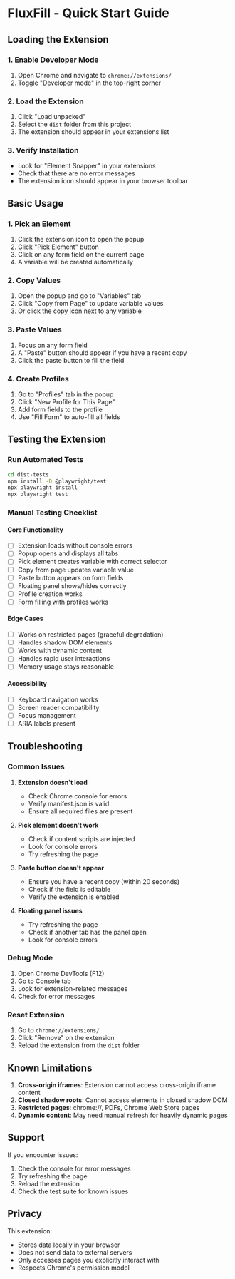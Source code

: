 # FluxFill - Quick Start Guide

## Loading the Extension

### 1. Enable Developer Mode
1. Open Chrome and navigate to `chrome://extensions/`
2. Toggle "Developer mode" in the top-right corner

### 2. Load the Extension
1. Click "Load unpacked"
2. Select the `dist` folder from this project
3. The extension should appear in your extensions list

### 3. Verify Installation
- Look for "Element Snapper" in your extensions
- Check that there are no error messages
- The extension icon should appear in your browser toolbar

## Basic Usage

### 1. Pick an Element
1. Click the extension icon to open the popup
2. Click "Pick Element" button
3. Click on any form field on the current page
4. A variable will be created automatically

### 2. Copy Values
1. Open the popup and go to "Variables" tab
2. Click "Copy from Page" to update variable values
3. Or click the copy icon next to any variable

### 3. Paste Values
1. Focus on any form field
2. A "Paste" button should appear if you have a recent copy
3. Click the paste button to fill the field

### 4. Create Profiles
1. Go to "Profiles" tab in the popup
2. Click "New Profile for This Page"
3. Add form fields to the profile
4. Use "Fill Form" to auto-fill all fields

## Testing the Extension

### Run Automated Tests
```bash
cd dist-tests
npm install -D @playwright/test
npx playwright install
npx playwright test
```

### Manual Testing Checklist

#### Core Functionality
- [ ] Extension loads without console errors
- [ ] Popup opens and displays all tabs
- [ ] Pick element creates variable with correct selector
- [ ] Copy from page updates variable value
- [ ] Paste button appears on form fields
- [ ] Floating panel shows/hides correctly
- [ ] Profile creation works
- [ ] Form filling with profiles works

#### Edge Cases
- [ ] Works on restricted pages (graceful degradation)
- [ ] Handles shadow DOM elements
- [ ] Works with dynamic content
- [ ] Handles rapid user interactions
- [ ] Memory usage stays reasonable

#### Accessibility
- [ ] Keyboard navigation works
- [ ] Screen reader compatibility
- [ ] Focus management
- [ ] ARIA labels present

## Troubleshooting

### Common Issues

1. **Extension doesn't load**
   - Check Chrome console for errors
   - Verify manifest.json is valid
   - Ensure all required files are present

2. **Pick element doesn't work**
   - Check if content scripts are injected
   - Look for console errors
   - Try refreshing the page

3. **Paste button doesn't appear**
   - Ensure you have a recent copy (within 20 seconds)
   - Check if the field is editable
   - Verify the extension is enabled

4. **Floating panel issues**
   - Try refreshing the page
   - Check if another tab has the panel open
   - Look for console errors

### Debug Mode

1. Open Chrome DevTools (F12)
2. Go to Console tab
3. Look for extension-related messages
4. Check for error messages

### Reset Extension

1. Go to `chrome://extensions/`
2. Click "Remove" on the extension
3. Reload the extension from the `dist` folder

## Known Limitations

1. **Cross-origin iframes**: Extension cannot access cross-origin iframe content
2. **Closed shadow roots**: Cannot access elements in closed shadow DOM
3. **Restricted pages**: chrome://, PDFs, Chrome Web Store pages
4. **Dynamic content**: May need manual refresh for heavily dynamic pages

## Support

If you encounter issues:
1. Check the console for error messages
2. Try refreshing the page
3. Reload the extension
4. Check the test suite for known issues

## Privacy

This extension:
- Stores data locally in your browser
- Does not send data to external servers
- Only accesses pages you explicitly interact with
- Respects Chrome's permission model
